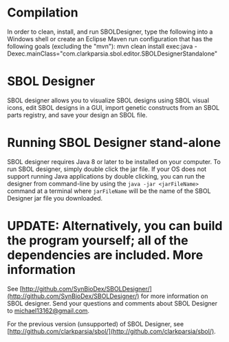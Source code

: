 Compilation
=================================
In order to clean, install, and run SBOLDesigner, type the following into a Windows shell or create an Eclipse Maven run configuration that has the following goals (excluding the "mvn"):
mvn clean install exec:java -Dexec.mainClass="com.clarkparsia.sbol.editor.SBOLDesignerStandalone"

SBOL Designer
=============

SBOL designer allows you to visualize SBOL designs using SBOL visual icons, edit SBOL designs 
in a GUI, import genetic constructs from an SBOL parts registry, and save your design an SBOL file.

Running SBOL Designer stand-alone
=================================

SBOL designer requires Java 8 or later to be installed on your computer. To run SBOL designer, 
simply double click the jar file. If your OS does not support running Java applications by
double clicking, you can run the designer from command-line by using the `java -jar <jarFileName>`
command at a terminal where `jarFileName` will be the name of the SBOL Designer jar file you
downloaded.

UPDATE: Alternatively, you can build the program yourself; all of the dependencies are included.
More information
================

See [http://github.com/SynBioDex/SBOLDesigner/](http://github.com/SynBioDex/SBOLDesigner/) for more information
on SBOL designer. Send your questions and comments about SBOL Designer to 
[michael13162@gmail.com](mailto:michael13162@gmail.com).

For the previous version (unsupported) of SBOL Designer, see [http://github.com/clarkparsia/sbol/](http://github.com/clarkparsia/sbol/).
